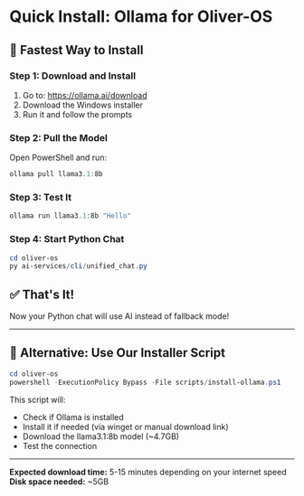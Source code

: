 # Quick Install: Ollama for Oliver-OS

## 🚀 Fastest Way to Install

### Step 1: Download and Install
1. Go to: https://ollama.ai/download
2. Download the Windows installer
3. Run it and follow the prompts

### Step 2: Pull the Model
Open PowerShell and run:
```powershell
ollama pull llama3.1:8b
```

### Step 3: Test It
```powershell
ollama run llama3.1:8b "Hello"
```

### Step 4: Start Python Chat
```powershell
cd oliver-os
py ai-services/cli/unified_chat.py
```

## ✅ That's It!

Now your Python chat will use AI instead of fallback mode!

---

## 📝 Alternative: Use Our Installer Script

```powershell
cd oliver-os
powershell -ExecutionPolicy Bypass -File scripts/install-ollama.ps1
```

This script will:
- Check if Ollama is installed
- Install it if needed (via winget or manual download link)
- Download the llama3.1:8b model (~4.7GB)
- Test the connection

---

**Expected download time:** 5-15 minutes depending on your internet speed
**Disk space needed:** ~5GB

